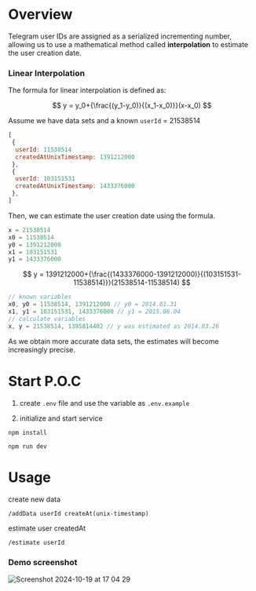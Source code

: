 # Overview

Telegram user IDs are assigned as a serialized incrementing number, allowing us to use a mathematical method called **interpolation** to estimate the user creation date.

### **Linear Interpolation**

The formula for linear interpolation is defined as:

$$
y = y_0+{\frac{(y_1-y_0)}{(x_1-x_0)}}(x-x_0)
$$

Assume we have  data sets and a known `userId` = 21538514

```jsx
[
 {
  userId: 11538514
  createdAtUnixTimestamp: 1391212000
 },
 {
  userId: 103151531
  createdAtUnixTimestamp: 1433376000
 },
]
```

Then, we can estimate the user creation date using the formula.

```jsx
x = 21538514
x0 = 11538514
y0 = 1391212000
x1 = 103151531
y1 = 1433376000
```

$$
y = 1391212000+{\frac{(1433376000-1391212000)}{(103151531-11538514)}}(21538514-11538514)
$$

```jsx
// known variables
x0, y0 = 11538514, 1391212000 // y0 = 2014.01.31
x1, y1 = 103151531, 1433376000 // y1 = 2015.06.04
// calculate variables
x, y = 21538514, 1395814402 // y was estimated as 2014.03.26
```

As we obtain more accurate data sets, the estimates will become increasingly precise.

# **Start P.O.C**

1. create `.env` file and use the variable as `.env.example`

2. initialize and start service

```
npm install

npm run dev
```

# Usage
create new data

```
/addData userId createAt(unix-timestamp)
```

estimate user createdAt

```
/estimate userId
```

### Demo screenshot
![Screenshot 2024-10-19 at 17 04 29](https://github.com/user-attachments/assets/7278c55b-c3dc-4ade-9f28-659321f72bc3)
